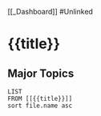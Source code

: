 [[_Dashboard]]
#Unlinked 
# {{title}}

## Major Topics
```dataview
LIST 
FROM [[{{title}}]]
sort file.name asc
```
